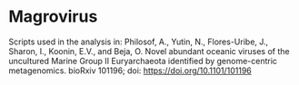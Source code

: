 # Magrovirus
Scripts used in the analysis in:
Philosof, A., Yutin, N., Flores-Uribe, J., Sharon, I., Koonin, E.V., and Beja, O. Novel abundant oceanic viruses of the uncultured Marine Group II Euryarchaeota identified by genome-centric metagenomics. bioRxiv 101196; doi: https://doi.org/10.1101/101196
